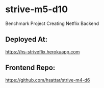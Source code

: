 # strive-m5-d10
Benchmark Project Creating Netflix Backend

## Deployed At:
https://hs-striveflix.herokuapp.com

## Frontend Repo: 
https://github.com/hsattar/strive-m4-d6
